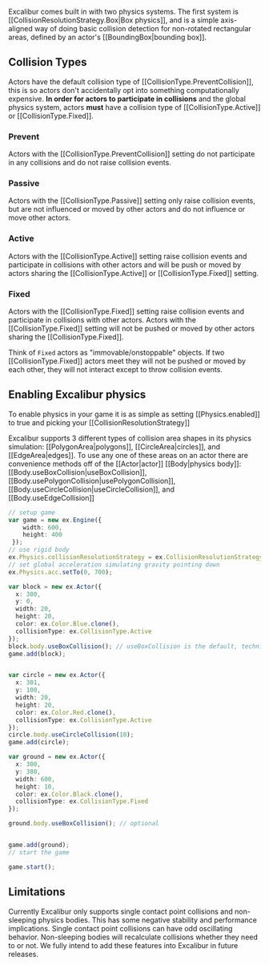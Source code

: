Excalibur comes built in with two physics systems. The first system is [[CollisionResolutionStrategy.Box|Box physics]], and is a 
simple axis-aligned way of doing basic collision detection for non-rotated rectangular areas, defined by an actor's 
[[BoundingBox|bounding box]].

## Collision Types

Actors have the default collision type of [[CollisionType.PreventCollision]], this is so actors don't accidentally opt into something computationally expensive. **In order for actors to participate in collisions** and the global physics system, actors **must** have a collision type of [[CollisionType.Active]] or [[CollisionType.Fixed]].

### Prevent
Actors with the [[CollisionType.PreventCollision]] setting do not participate in any
collisions and do not raise collision events.

### Passive
Actors with the [[CollisionType.Passive]] setting only raise collision events, but are not
influenced or moved by other actors and do not influence or move other actors.

### Active
Actors with the [[CollisionType.Active]] setting raise collision events and participate
in collisions with other actors and will be push or moved by actors sharing
the [[CollisionType.Active]] or [[CollisionType.Fixed]] setting.

### Fixed 
Actors with the [[CollisionType.Fixed]] setting raise collision events and participate in
collisions with other actors. Actors with the [[CollisionType.Fixed]] setting will not be
pushed or moved by other actors sharing the [[CollisionType.Fixed]]. 

Think of `Fixed` actors as "immovable/onstoppable" objects. If two [[CollisionType.Fixed]] actors 
meet they will not be pushed or moved by each other, they will not interact except to throw
collision events.

## Enabling Excalibur physics

To enable physics in your game it is as simple as setting [[Physics.enabled]] to true and picking your 
[[CollisionResolutionStrategy]]

Excalibur supports 3 different types of collision area shapes in its physics simulation: [[PolygonArea|polygons]], 
[[CircleArea|circles]], and [[EdgeArea|edges]]. To use any one of these areas on an actor there are convenience methods off of 
the [[Actor|actor]] [[Body|physics body]]: [[Body.useBoxCollision|useBoxCollision]], 
[[Body.usePolygonCollision|usePolygonCollision]], [[Body.useCircleCollision|useCircleCollision]], and [[Body.useEdgeCollision]]

```ts
// setup game
var game = new ex.Engine({
    width: 600,
    height: 400
 });
// use rigid body
ex.Physics.collisionResolutionStrategy = ex.CollisionResolutionStrategy.RigidBody;
// set global acceleration simulating gravity pointing down
ex.Physics.acc.setTo(0, 700);

var block = new ex.Actor({
  x: 300,
  y: 0,
  width: 20, 
  height: 20, 
  color: ex.Color.Blue.clone(),
  collisionType: ex.CollisionType.Active
});
block.body.useBoxCollision(); // useBoxCollision is the default, technically optional
game.add(block);


var circle = new ex.Actor({
  x: 301, 
  y: 100, 
  width: 20, 
  height: 20, 
  color: ex.Color.Red.clone(),
  collisionType: ex.CollisionType.Active
});
circle.body.useCircleCollision(10); 
game.add(circle);

var ground = new ex.Actor({
  x: 300, 
  y: 380, 
  width: 600, 
  height: 10, 
  color: ex.Color.Black.clone(),
  collisionType: ex.CollisionType.Fixed
});

ground.body.useBoxCollision(); // optional 


game.add(ground);
// start the game

game.start();
```

## Limitations

Currently Excalibur only supports single contact point collisions and non-sleeping physics bodies. This has some negative stability 
and performance implications. Single contact point collisions can have odd oscillating behavior. Non-sleeping bodies will recalculate
collisions whether they need to or not. We fully intend to add these features into Excalibur in future releases.
